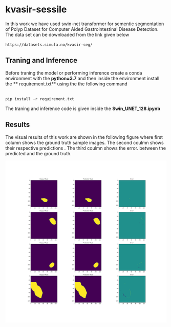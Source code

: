# kvasir-sessile
In this work we have used swin-net transformer for sementic segmentation of Polyp Dataset for Computer Aided Gastrointestinal Disease Detection.
The data set can be downloaded from the link given below 
```
https://datasets.simula.no/kvasir-seg/
```

## Traning and Inference
Before traning the model or performing inference create a conda  environment with the **python=3.7**  and then inside the environment install the  ** requirement.txt** using the the following command 

```

pip install -r requirement.txt
```
The traning and inference code is given inside the **Swin_UNET_128.ipynb**


## Results

The visual results of this work are shown in the following figure where first column shows the  ground truth sample images. The second coulmn shows their respective predictions . The third coulmn shows the error. between the predicted and the ground truth. 

![Alt text](./Results.png?raw=true "Title")
